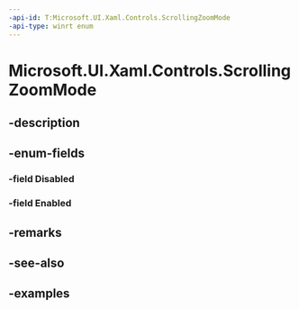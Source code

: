 ```yaml
---
-api-id: T:Microsoft.UI.Xaml.Controls.ScrollingZoomMode
-api-type: winrt enum
---
```


# Microsoft.UI.Xaml.Controls.ScrollingZoomMode

<!--
public enum ScrollingZoomMode
-->


## -description

## -enum-fields

### -field Disabled

### -field Enabled

## -remarks

## -see-also

## -examples


